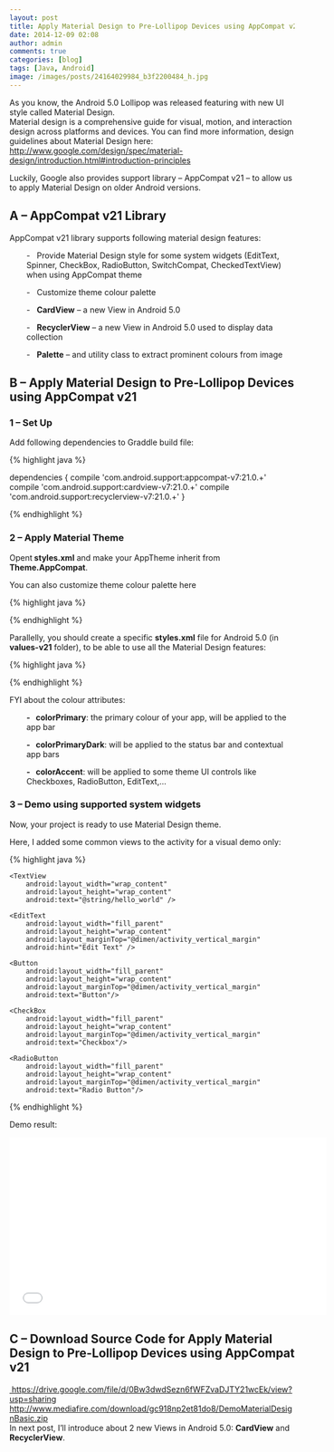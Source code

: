 ```yaml
---
layout: post
title: Apply Material Design to Pre-Lollipop Devices using AppCompat v21
date: 2014-12-09 02:08
author: admin
comments: true
categories: [blog]
tags: [Java, Android]
image: /images/posts/24164029984_b3f2200484_h.jpg
---
```


As you know, the Android 5.0 Lollipop was released featuring with new UI style called Material Design.
<br/>
Material design is a comprehensive guide for visual, motion, and interaction design across platforms and devices. You can find more information, design guidelines about Material Design here: <a href="http://www.google.com/design/spec/material-design/introduction.html#introduction-principles" target="_blank">http://www.google.com/design/spec/material-design/introduction.html#introduction-principles</a>

Luckily, Google also provides support library – AppCompat v21 – to allow us to apply Material Design on older Android versions.

<!--more-->
<h2>A – AppCompat v21 Library</h2>
AppCompat v21 library supports following material design features:
<p style="padding-left: 30px;">-   Provide Material Design style for some system widgets (EditText, Spinner, CheckBox, RadioButton, SwitchCompat, CheckedTextView) when using AppCompat theme</p>
<p style="padding-left: 30px;">-   Customize theme colour palette</p>
<p style="padding-left: 30px;">-   <strong>CardView</strong> – a new View in Android 5.0</p>
<p style="padding-left: 30px;">-   <strong>RecyclerView</strong> – a new View in Android 5.0 used to display data collection</p>
<p style="padding-left: 30px;">-   <strong>Palette</strong> – and utility class to extract prominent colours from image</p>

<h2>B – Apply Material Design to Pre-Lollipop Devices using AppCompat v21</h2>
<h3>1 – Set Up</h3>
Add following dependencies to Graddle build file:

{% highlight java %}

dependencies {
	compile 'com.android.support:appcompat-v7:21.0.+'
	compile 'com.android.support:cardview-v7:21.0.+'
	compile 'com.android.support:recyclerview-v7:21.0.+'
}

{% endhighlight %}
<h3>2 – Apply Material Theme</h3>
Opent<strong> styles.xml</strong> and make your AppTheme inherit from<strong> Theme.AppCompat</strong>.

You can also customize theme colour palette here

{% highlight java %}

<style name="AppTheme" parent="Theme.AppCompat">
	<item name="colorPrimary">@color/colorPrimary</item>
	<item name="colorPrimaryDark">@color/colorPrimaryDark</item>
	<item name="colorAccent">@color/colorAccent</item>
	<item name="android:windowNoTitle">true</item>
</style>

{% endhighlight %}

Parallelly, you should create a specific <strong>styles.xml</strong> file for Android 5.0 (in <strong>values-v21</strong> folder), to be able to use all the Material Design features:

{% highlight java %}

<style name="AppTheme" parent="android:Theme.Material.Light">
	<item name="android:colorPrimary">@color/colorPrimary</item>
	<item name="android:colorPrimaryDark">@color/colorPrimaryDark</item>
	<item name="android:colorAccent">@color/colorAccent</item>
	<item name="android:windowNoTitle">true</item>
</style>

{% endhighlight %}

FYI about the colour attributes:
<p style="padding-left: 30px;"><strong>-   colorPrimary</strong>: the primary colour of your app, will be applied to the app bar</p>
<p style="padding-left: 30px;"><strong>-   colorPrimaryDark</strong>: will be applied to the status bar and contextual app bars</p>
<p style="padding-left: 30px;"><strong>-   colorAccent</strong>: will be applied to some theme UI controls like Checkboxes, RadioButton, EditText,…</p>

<h3>3 – Demo using supported system widgets</h3>
Now, your project is ready to use Material Design theme.

Here, I added some common views to the activity for a visual demo only:

{% highlight java %}

<LinearLayout xmlns:android="http://schemas.android.com/apk/res/android"
	xmlns:tools="http://schemas.android.com/tools"
	android:layout_width="match_parent"
	android:layout_height="match_parent"
	android:paddingBottom="@dimen/activity_vertical_margin"
	android:paddingLeft="@dimen/activity_horizontal_margin"
	android:paddingRight="@dimen/activity_horizontal_margin"
	android:paddingTop="@dimen/activity_vertical_margin"
	android:orientation="vertical"
	tools:context=".MainActivity">

	<TextView
		android:layout_width="wrap_content"
		android:layout_height="wrap_content"
		android:text="@string/hello_world" />

	<EditText
		android:layout_width="fill_parent"
		android:layout_height="wrap_content"
		android:layout_marginTop="@dimen/activity_vertical_margin"
		android:hint="Edit Text" />

	<Button
		android:layout_width="fill_parent"
		android:layout_height="wrap_content"
		android:layout_marginTop="@dimen/activity_vertical_margin"
		android:text="Button"/>

	<CheckBox
		android:layout_width="fill_parent"
		android:layout_height="wrap_content"
		android:layout_marginTop="@dimen/activity_vertical_margin"
		android:text="Checkbox"/>

	<RadioButton
		android:layout_width="fill_parent"
		android:layout_height="wrap_content"
		android:layout_marginTop="@dimen/activity_vertical_margin"
		android:text="Radio Button"/>

</LinearLayout>


{% endhighlight %}

Demo result:
<iframe width="560" height="315" src="//www.youtube.com/embed/QrOCk7eJLxE" frameborder="0" allowfullscreen="allowfullscreen"></iframe>
<h2>C – Download Source Code for Apply Material Design to Pre-Lollipop Devices using AppCompat v21</h2>
<a href="https://drive.google.com/file/d/0Bw3dwdSezn6fWFZvaDJTY21wcEk/view?usp=sharing" target="_blank"> https://drive.google.com/file/d/0Bw3dwdSezn6fWFZvaDJTY21wcEk/view?usp=sharing</a>
<br/>
<a href="http://www.mediafire.com/download/gc918np2et81do8/DemoMaterialDesignBasic.zip" target="_blank">http://www.mediafire.com/download/gc918np2et81do8/DemoMaterialDesignBasic.zip</a> 
<br/>
In next post, I’ll introduce about 2 new Views in Android 5.0: <strong>CardView</strong> and <strong>RecyclerView</strong>.
